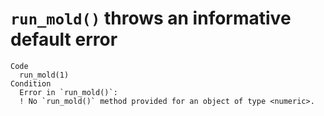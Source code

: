 # `run_mold()` throws an informative default error

    Code
      run_mold(1)
    Condition
      Error in `run_mold()`:
      ! No `run_mold()` method provided for an object of type <numeric>.

